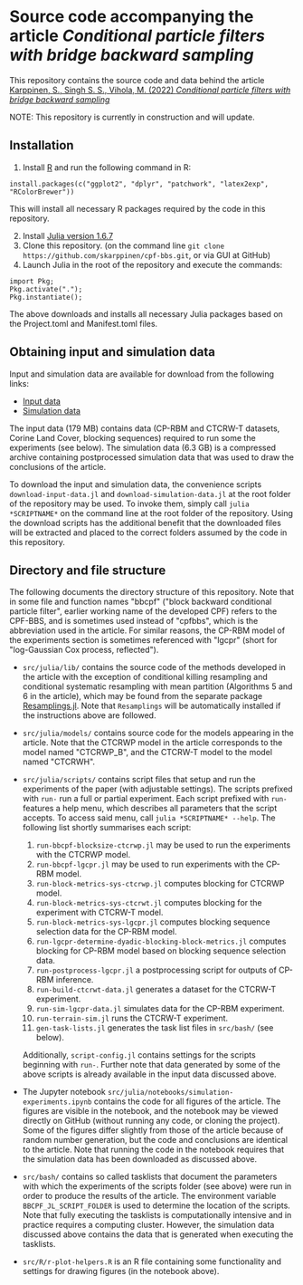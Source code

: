 # Source code accompanying the article _Conditional particle filters with bridge backward sampling_

This repository contains the source code and data behind the article 
[Karppinen, S., Singh S. S., Vihola, M. (2022) _Conditional particle filters with bridge backward sampling_](https://arxiv.org/abs/2205.13898)

NOTE: This repository is currently in construction and will update.

## Installation 

1. Install [R](https://cran.r-project.org/mirrors.html) and run the following command in R:
```
install.packages(c("ggplot2", "dplyr", "patchwork", "latex2exp", "RColorBrewer"))
```
This will install all necessary R packages required by the code in this repository. 

2. Install [Julia version 1.6.7](https://julialang.org/downloads/) 
3. Clone this repository. (on the command line `git clone https://github.com/skarppinen/cpf-bbs.git`, or via GUI at GitHub)
4. Launch Julia in the root of the repository and execute the commands:
```
import Pkg;
Pkg.activate(".");
Pkg.instantiate();
```
The above downloads and installs all necessary Julia packages based on the Project.toml and Manifest.toml files.

## Obtaining input and simulation data

Input and simulation data are available for download from the following links: 

* [Input data]("https://nextcloud.jyu.fi/index.php/s/d8WP6gGtyJaZDAM/download")
* [Simulation data](https://nextcloud.jyu.fi/index.php/s/tkWWLoPsR5iMWdD/download)

The input data (179 MB) contains data (CP-RBM and CTCRW-T datasets, Corine Land Cover, blocking sequences) required to run some the experiments (see below).
The simulation data (6.3 GB) is a compressed archive containing postprocessed simulation data that was used to draw the conclusions of the article. 

To download the input and simulation data, the convenience scripts `download-input-data.jl` and `download-simulation-data.jl` at the root folder of the
repository may be used.
To invoke them, simply call `julia *SCRIPTNAME*` on the command line at the root folder of the repository.
Using the download scripts has the additional benefit that the downloaded files will be extracted and placed to the correct folders assumed by the code in this repository. 

## Directory and file structure

The following documents the directory structure of this repository.
Note that in some file and function names "bbcpf" ("block backward conditional particle filter", earlier working name of the developed CPF) refers to the CPF-BBS, and is sometimes used instead of "cpfbbs", which is the abbreviation used in the article. For similar reasons, the CP-RBM model of the experiments section is sometimes referenced with "lgcpr" (short for "log-Gaussian Cox process, reflected").

* `src/julia/lib/` contains the source code of the methods developed in the article with the exception of conditional killing resampling and conditional systematic resampling with mean partition (Algorithms 5 and 6 in the article), which may be found from the separate package [Resamplings.jl](https://github.com/skarppinen/Resamplings.jl). Note that `Resamplings` will be automatically installed if the instructions above are followed. 

* `src/julia/models/` contains source code for the models appearing in the article. Note that the CTCRWP model in the article corresponds to the model named "CTCRWP_B", and the CTCRW-T model to the model named "CTCRWH". 

* `src/julia/scripts/` contains script files that setup and run the experiments of the paper (with adjustable settings). 
The scripts prefixed with `run-` run a full or partial experiment. Each script prefixed with `run-` features a help menu, which describes all parameters that the script accepts. To access said menu, call `julia *SCRIPTNAME* --help`. The following list shortly summarises each script:

	1. `run-bbcpf-blocksize-ctcrwp.jl` may be used to run the experiments with the CTCRWP model. 
	2. `run-bbcpf-lgcpr.jl` may be used to run experiments with the CP-RBM model. 
	3. `run-block-metrics-sys-ctcrwp.jl` computes blocking for CTCRWP model. 
	4. `run-block-metrics-sys-ctcrwt.jl` computes blocking for the experiment with CTCRW-T model.
	5. `run-block-metrics-sys-lgcpr.jl` computes blocking sequence selection data for the CP-RBM model.
	6. `run-lgcpr-determine-dyadic-blocking-block-metrics.jl` computes blocking for CP-RBM model based on blocking sequence selection data.
	7. `run-postprocess-lgcpr.jl` a postprocessing script for outputs of CP-RBM inference.
	8. `run-build-ctcrwt-data.jl` generates a dataset for the CTCRW-T experiment.
	9. `run-sim-lgcpr-data.jl` simulates data for the CP-RBM experiment.
	10. `run-terrain-sim.jl` runs the CTCRW-T experiment.
	11. `gen-task-lists.jl` generates the task list files in `src/bash/` (see below). 
	
	Additionally, `script-config.jl` contains settings for the scripts beginning with `run-`. Further note that data generated by some of the above scripts is already
	available in the input data discussed above.

* The Jupyter notebook `src/julia/notebooks/simulation-experiments.ipynb` contains the code for all figures of the article. 
The figures are visible in the notebook, and the notebook may be viewed directly on GitHub (without running any code, or cloning the project). 
Some of the figures differ slightly from those of the article because of random number generation, but the code and conclusions are identical to
the article. Note that running the code in the notebook requires that the simulation data has been downloaded as discussed above.

* `src/bash/` contains so called tasklists that document the parameters with which the experiments of the
scripts folder (see above) were run in order to produce the results of the article. The environment variable `BBCPF_JL_SCRIPT_FOLDER`
is used to determine the location of the scripts. Note that fully executing the tasklists is computationally intensive and in practice requires
a computing cluster. However, the simulation data discussed above contains the data that is generated when executing the tasklists.  

* `src/R/r-plot-helpers.R` is an R file containing some functionality and settings for drawing figures (in the notebook above).


